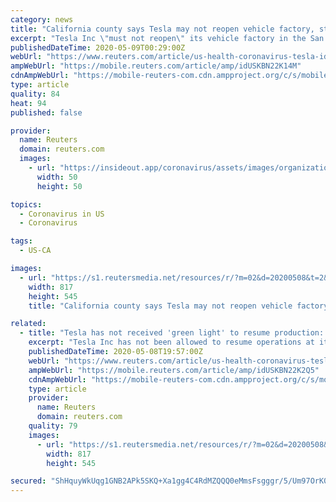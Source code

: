 ```yaml
---
category: news
title: "California county says Tesla may not reopen vehicle factory, stifling Musk's plans"
excerpt: "Tesla Inc \"must not reopen\" its vehicle factory in the San Francisco Bay area as local lockdown measures to curb the spread of the coronavirus remain in effect, the local county health department said on Friday."
publishedDateTime: 2020-05-09T00:29:00Z
webUrl: "https://www.reuters.com/article/us-health-coronavirus-tesla-idUSKBN22K14M"
ampWebUrl: "https://mobile.reuters.com/article/amp/idUSKBN22K14M"
cdnAmpWebUrl: "https://mobile-reuters-com.cdn.ampproject.org/c/s/mobile.reuters.com/article/amp/idUSKBN22K14M"
type: article
quality: 84
heat: 94
published: false

provider:
  name: Reuters
  domain: reuters.com
  images:
    - url: "https://insideout.app/coronavirus/assets/images/organizations/reuters.com-50x50.jpg"
      width: 50
      height: 50

topics:
  - Coronavirus in US
  - Coronavirus

tags:
  - US-CA

images:
  - url: "https://s1.reutersmedia.net/resources/r/?m=02&d=20200508&t=2&i=1518003420&w=&fh=545px&fw=&ll=&pl=&sq=&r=LYNXMPEG471ZA"
    width: 817
    height: 545
    title: "California county says Tesla may not reopen vehicle factory, stifling Musk's plans"

related:
  - title: "Tesla has not received 'green light' to resume production: California county health official"
    excerpt: "Tesla Inc has not been allowed to resume operations at its California vehicle factory as local lockdown measures to curb the spread of the coronavirus remain in effect, a county health official said on Friday."
    publishedDateTime: 2020-05-08T19:57:00Z
    webUrl: "https://www.reuters.com/article/us-health-coronavirus-tesla-idUSKBN22K2Q5"
    ampWebUrl: "https://mobile.reuters.com/article/amp/idUSKBN22K2Q5"
    cdnAmpWebUrl: "https://mobile-reuters-com.cdn.ampproject.org/c/s/mobile.reuters.com/article/amp/idUSKBN22K2Q5"
    type: article
    provider:
      name: Reuters
      domain: reuters.com
    quality: 79
    images:
      - url: "https://s1.reutersmedia.net/resources/r/?m=02&d=20200508&t=2&i=1517984985&w=&fh=545px&fw=&ll=&pl=&sq=&r=LYNXMPEG471RA"
        width: 817
        height: 545

secured: "ShHquyWkUqg1GNB2APk5SKQ+Xa1gg4C4RdMZQQQ0eMmsFsgggr/5/Um97OrK0/ywSTCrqrPNLnsdBcjJxcF+d6vaPyvrK63ZBDGC/jFVtZBDnk0ndQmnmfghAWOHZS89bWpJ7+OsDAPyp0axLwnM4BPHEpXHkD1brsXDnvU8JrLz6P0RmfO3GurWWUWvJvKI52xjRTQrE1iPlTs7MZo943iZr57IpGrVDoF5QFTuDp0bvqHYc7sTpE4SDwytvyKvqJAUpYBjiE96zyOpsWGgGN3kPCNrJVt3QhXGB81SLodPq7k2JqRpFdaUssPueQGQw02CnychWQVAqXShZDOBXPyNmxIU9WLBzDwumJLQH2TnqiJ10zlH4QQ6+wRj6i1aPbcsTCy+EZhHwjHoMDjqALoAtfI6x2qN5RheLnnJ400d6CzZnt7OkzdgeSC4yICJ4GJhrS1Y8nTxKhJiF1iJnZT4EzOsJVM9Y98KnCAgg98=;7KFbxVytHHGVTDjOLk0Xpg=="
---
```


